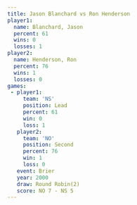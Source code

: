 ```yaml
---
title: Jason Blanchard vs Ron Henderson
player1:                
  name: Blanchard, Jason
  percent: 61           
  wins: 0               
  losses: 1             
player2:                
  name: Henderson, Ron  
  percent: 76           
  wins: 1               
  losses: 0             
games:
 - player1:        
     team: 'NS'    
     position: Lead
     percent: 61   
     win: 0        
     loss: 1       
   player2:          
     team: 'NO'      
     position: Second
     percent: 76     
     win: 1          
     loss: 0         
   event: Brier        
   year: 2000          
   draw: Round Robin(2)
   score: NO 7 - NS 5  
---
```

